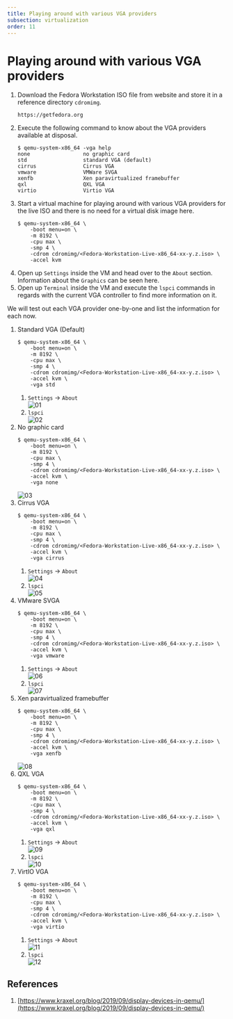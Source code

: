 ```yaml
---
title: Playing around with various VGA providers  
subsection: virtualization  
order: 11  
---
```


# Playing around with various VGA providers

1. Download the Fedora Workstation ISO file from website and store it in a reference directory `cdromimg`.  
   ```
   https://getfedora.org
   ```
2. Execute the following command to know about the VGA providers available at disposal.  
   ```console
   $ qemu-system-x86_64 -vga help
   none                 no graphic card
   std                  standard VGA (default)
   cirrus               Cirrus VGA
   vmware               VMWare SVGA
   xenfb                Xen paravirtualized framebuffer
   qxl                  QXL VGA
   virtio               Virtio VGA
   ```
3. Start a virtual machine for playing around with various VGA providers for the live ISO and there is no need for a virtual disk image here.  
   ```console
   $ qemu-system-x86_64 \
       -boot menu=on \
       -m 8192 \
       -cpu max \
       -smp 4 \
       -cdrom cdromimg/<Fedora-Workstation-Live-x86_64-xx-y.z.iso> \
       -accel kvm
   ```
4. Open up `Settings` inside the VM and head over to the `About` section. Information about the `Graphics` can be seen here.  
5. Open up `Terminal` inside the VM and execute the `lspci` commands in regards with the current VGA controller to find more information on it.  

We will test out each VGA provider one-by-one and list the information for each now.  

1. Standard VGA (Default)  
   ```console
   $ qemu-system-x86_64 \
       -boot menu=on \
       -m 8192 \
       -cpu max \
       -smp 4 \
       -cdrom cdromimg/<Fedora-Workstation-Live-x86_64-xx-y.z.iso> \
       -accel kvm \
       -vga std
   ```
   1. `Settings` -> `About`  
      ![01](https://user-images.githubusercontent.com/49605954/127103479-b4eaddd3-ed03-4f81-aa28-1fc23ea56f8b.png)
   2. `lspci`  
      ![02](https://user-images.githubusercontent.com/49605954/127103484-f696d37d-b6c0-4b2b-b3df-6fb93ae1ada8.png)
2. No graphic card  
   ```console
   $ qemu-system-x86_64 \
       -boot menu=on \
       -m 8192 \
       -cpu max \
       -smp 4 \
       -cdrom cdromimg/<Fedora-Workstation-Live-x86_64-xx-y.z.iso> \
       -accel kvm \
       -vga none
   ```
   ![03](https://user-images.githubusercontent.com/49605954/127103486-578e5a86-d907-4c63-b91d-59eaf51e462f.png)
3. Cirrus VGA  
   ```console
   $ qemu-system-x86_64 \
       -boot menu=on \
       -m 8192 \
       -cpu max \
       -smp 4 \
       -cdrom cdromimg/<Fedora-Workstation-Live-x86_64-xx-y.z.iso> \
       -accel kvm \
       -vga cirrus
   ```
   1. `Settings` -> `About`  
      ![04](https://user-images.githubusercontent.com/49605954/127103490-a8888c09-7035-4259-8cb1-51f47d940f25.png)
   2. `lspci`  
      ![05](https://user-images.githubusercontent.com/49605954/127103492-aa8d3a74-14b8-4aa1-902d-46d1b4357824.png)
4. VMware SVGA  
   ```console
   $ qemu-system-x86_64 \
       -boot menu=on \
       -m 8192 \
       -cpu max \
       -smp 4 \
       -cdrom cdromimg/<Fedora-Workstation-Live-x86_64-xx-y.z.iso> \
       -accel kvm \
       -vga vmware
   ```
   1. `Settings` -> `About`  
      ![06](https://user-images.githubusercontent.com/49605954/127104339-f8e43975-2d98-4f1d-a3fd-4e3ce285ec15.png)
   2. `lspci`  
      ![07](https://user-images.githubusercontent.com/49605954/127104344-4629609b-cd34-4b7e-b359-792c73357020.png)
5. Xen paravirtualized framebuffer  
   ```console
   $ qemu-system-x86_64 \
       -boot menu=on \
       -m 8192 \
       -cpu max \
       -smp 4 \
       -cdrom cdromimg/<Fedora-Workstation-Live-x86_64-xx-y.z.iso> \
       -accel kvm \
       -vga xenfb
   ```
   ![08](https://user-images.githubusercontent.com/49605954/127104643-7b148366-deca-4695-beaa-781743e86c01.png)
6. QXL VGA  
   ```console
   $ qemu-system-x86_64 \
       -boot menu=on \
       -m 8192 \
       -cpu max \
       -smp 4 \
       -cdrom cdromimg/<Fedora-Workstation-Live-x86_64-xx-y.z.iso> \
       -accel kvm \
       -vga qxl
   ```
   1. `Settings` -> `About`  
      ![09](https://user-images.githubusercontent.com/49605954/127106060-279de080-83a4-4e17-97a0-cacddc6bb56c.png)
   2. `lspci`  
      ![10](https://user-images.githubusercontent.com/49605954/127106064-69a51398-326d-4e96-a220-c46cc37f22c5.png)
7. VirtIO VGA  
   ```console
   $ qemu-system-x86_64 \
       -boot menu=on \
       -m 8192 \
       -cpu max \
       -smp 4 \
       -cdrom cdromimg/<Fedora-Workstation-Live-x86_64-xx-y.z.iso> \
       -accel kvm \
       -vga virtio
   ```
   1. `Settings` -> `About`  
      ![11](https://user-images.githubusercontent.com/49605954/127106067-fb3217b3-e840-47cb-955b-6f9307524055.png)
   2. `lspci`  
      ![12](https://user-images.githubusercontent.com/49605954/127106070-632dbf75-320c-4537-a545-57fe1e999212.png)

## References
1. [https://www.kraxel.org/blog/2019/09/display-devices-in-qemu/](https://www.kraxel.org/blog/2019/09/display-devices-in-qemu/)
